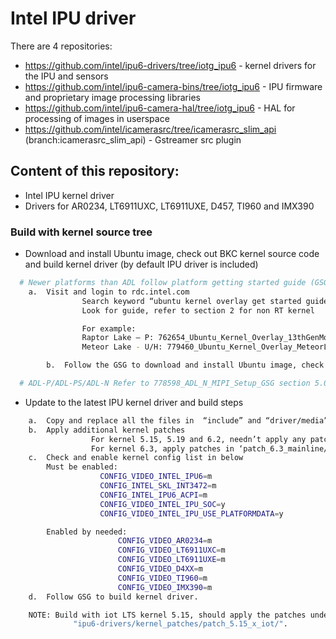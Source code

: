 # Intel IPU driver

There are 4 repositories:

- https://github.com/intel/ipu6-drivers/tree/iotg_ipu6 - kernel drivers for the IPU and sensors
- https://github.com/intel/ipu6-camera-bins/tree/iotg_ipu6 - IPU firmware and proprietary image processing libraries
- https://github.com/intel/ipu6-camera-hal/tree/iotg_ipu6 - HAL for processing of images in userspace
- https://github.com/intel/icamerasrc/tree/icamerasrc_slim_api (branch:icamerasrc_slim_api) - Gstreamer src plugin


## Content of this repository:
- Intel IPU kernel driver
- Drivers for AR0234, LT6911UXC, LT6911UXE, D457, TI960 and IMX390

### Build with kernel source tree
- Download and install Ubuntu image, check out BKC kernel source code and build kernel driver (by default IPU driver is included)
```sh
  # Newer platforms than ADL follow platform getting started guide (GSG)
	a.	Visit and login to rdc.intel.com
                Search keyword “ubuntu kernel overlay get started guide <platform name>” for the latest release version
                Look for guide, refer to section 2 for non RT kernel

                For example:
                Raptor Lake – P: 762654_Ubuntu_Kernel_Overlay_13thGenMobi_GSG_rev1.1
                Meteor Lake - U/H: 779460_Ubuntu_Kernel_Overlay_MeteorLake-U_H_GSG_0.51

        b.	Follow the GSG to download and install Ubuntu image, check out kernel source code and build kernel driver (including IPU driver)

  # ADL-P/ADL-PS/ADL-N Refer to 778598_ADL_N_MIPI_Setup_GSG section 5.0
```
- Update to the latest IPU kernel driver and build steps
```sh
	a.	Copy and replace all the files in  “include” and “driver/media” from github to source code checkouted above.
	b.	Apply additional kernel patches
	              For kernel 5.15, 5.19 and 6.2, needn’t apply any patches.
	              For kernel 6.3, apply patches in ‘patch_6.3_mainline/*.patch’.
	c.	Check and enable kernel config list in below
		Must be enabled:
	                CONFIG_VIDEO_INTEL_IPU6=m 
	                CONFIG_INTEL_SKL_INT3472=m
	                CONFIG_INTEL_IPU6_ACPI=m
	                CONFIG_VIDEO_INTEL_IPU_SOC=y
	                CONFIG_VIDEO_INTEL_IPU_USE_PLATFORMDATA=y

		Enabled by needed:
                        CONFIG_VIDEO_AR0234=m 
                        CONFIG_VIDEO_LT6911UXC=m
                        CONFIG_VIDEO_LT6911UXE=m 
                        CONFIG_VIDEO_D4XX=m
                        CONFIG_VIDEO_TI960=m
                        CONFIG_VIDEO_IMX390=m
	d.	Follow GSG to build kernel driver.

	NOTE: Build with iot LTS kernel 5.15, should apply the patches under
              "ipu6-drivers/kernel_patches/patch_5.15_x_iot/".
```
